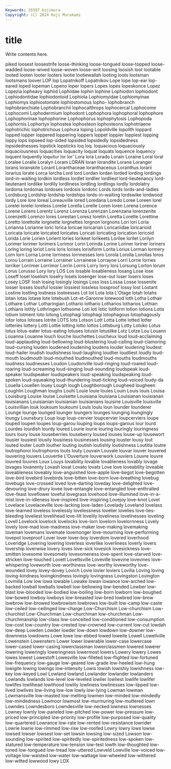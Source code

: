 ```yaml
---
Keywords: 26587 kojimura
Copyright: (C) 2024 Koji Murakami
---
```


# title

Write contents here.



piked loosest loosestrife loose-thinking loose-tongued loose-topped loose-wadded
loose-wived loose-woven loose-writ loosing loosish loot lootable looted looten looter
looters lootie lootiewallah looting loots lootsman lootsmans loover LOP lop
Lopatnikoff Lopatnikov Lope lope lop-ear lop-eared loped lopeman Lopeno loper
lopers Lopes lopes lopeskonce Lopez Lopezia lopheavy lophiid Lophiidae lophin
lophine Lophiodon lophiodont Lophiodontidae lophiodontoid Lophiola Lophiomyidae Lophiomyinae Lophiomys lophiostomate
lophiostomous lopho- lophobranch lophobranchiate Lophobranchii lophocalthrops lophocercal Lophocome Lophocomi Lophodermium
lophodont Lophophora lophophoral lophophore Lophophorinae lophophorine Lophophorus lophophytosis Lophopoda Lophornis
Lophortyx lophostea lophosteon lophosteons lophotriaene lophotrichic lophotrichous Lophura loping Lopoldville
lopolith loppard lopped lopper loppered loppering loppers loppet loppier loppiest
lopping loppy lops lopseed lop-sided lopsided lopsidedly lopsidedness lopsidednesses lopstick
lopsticks loq loq. loquacious loquaciously loquaciousness loquacities loquacity loquat loquats
loquence loquency loquent loquently loquitur lor lor' Lora lora Lorado
Lorain Loraine Loral loral Loralee Loralie Loralyn Loram LORAN loran
lorandite Lorane Loranger lorans loranskite Lorant Loranthaceae loranthaceous Loranthus lorarii
lorarius lorate Lorca lorcha Lord lord Lordan lordan lorded lording
lordings lord-in-waiting lordkin lordless lordlet lordlier lordliest lord-lieutenancy lord-lieutenant lordlike
lordlily lordliness lordling lordlings lordly lordolatry lordoma lordomas lordoses lordosis
lordotic Lords lords lords-and-ladies Lordsburg Lordship lordship lordships lords-in-waiting lordswike
lordwood lordy Lore lore loreal Loreauville lored Loredana Loredo Loree
Loreen lorel Lorelei lorelei loreless Lorelie Lorella Lorelle Loren loren
Lorena Lorence Lorene Lorens Lorentz Lorenz Lorenza Lorenzan Lorenzana lorenzenite
Lorenzetti Lorenzo lores Lorestan Loresz loretin Loretta Lorette Lorettine Loretto
lorettoite lorgnette lorgnettes lorgnon lorgnons Lori lori Loria Lorianna Lorianne
loric lorica loricae loricarian Loricariidae loricarioid Loricata loricate loricated loricates
Loricati loricating lorication loricoid Lorida Lorie Lorien Lorient lories lorikeet
lorikeets Lorilee lorilet Lorilyn Lorimer lorimer lorimers Lorimor Lorin Lorinda
Lorine Loriner loriner loriners Loring loring loriot Loris loris lorises
lorisiform Lorita Lorius Lorman lormery Lorn lorn Lorna Lorne lornness
lornnesses loro Lorola Lorolla Lorollas loros Lorou Lorrain Lorraine Lorrainer
Lorrainese Lorrayne Lorri Lorrie lorries lorriker Lorrimer Lorrimor Lorrin Lorris
Lorry lorry lors Lorsung Lorton lorum Lorus Lorusso Lory lory
LOS Los losable losableness losang Lose lose Loseff losel loselism
loselry losels losenger lose-out loser losers loses Losey LOSF losh
losing losingly losings Loss loss Lossa Losse lossenite losser losses
lossful lossier lossiest lossless lossproof lossy lost Lostant Lostine lostling
lostness lostnesses Lot lot Lota lota L'Otage lotah lotahs lotan
lotas lotase lote lotebush Lot-et-Garonne lotewood loth Lotha Lothair Lothaire
Lothar Lotharingian Lothario lothario Lotharios lotharios Lothian Lothians lothly Lothringen
lothsome Loti loti lotic lotiform lotion lotions Lotis lotium lotment
loto lotong Lotophagi lotophagi lotophagous lotophagously lotor lotos lotoses lotrite
LOTS lots Lotson Lott Lotta Lotte lotted lotter lotteries lottery
Lotti Lottie lotting lotto lottos Lottsburg Lotty Lotuko Lotus lotus
lotus-eater lotus-eating lotuses lotusin lotuslike Lotz Lotze Lou Louann Louanna
Louanne louch louche louchettes Loucheux loud loud-acclaiming loud-applauding loud-bellowing loud-blustering
loud-calling loud-clamoring loud-cursing louden loudened loudening loudens louder loudering loudest
loud-hailer loudish loudishness loud-laughing loudlier loudliest loudly loud-mouth loudmouth loud-mouthed
loudmouthed loud-mouths loudmouths loudness loudnesses Loudon Loudonville loud-ringing loud-roared loud-roaring
loud-screaming loud-singing loud-sounding loudspeak loud-speaker loudspeaker loudspeakers loud-speaking loudspeaking loud-spoken
loud-squeaking loud-thundering loud-ticking loud-voiced loudy-da Louella Louellen louey Lough lough
Loughborough Lougheed lougheen Loughlin Loughman loughs Louhi Louie louie louies
Louin Louis louis Louisa Louisburg Louise louise Louisette Louisiana louisiana
Louisianan louisianan louisianans Louisianian louisianian louisianians louisine Louisville louisville Louisvillian
louk loukoum loukoumi Louls loulu loun lounder lounderer Lounge lounge
lounged lounger loungers lounges lounging loungingly loungy Lounsbury Loup loup
loup-cervier loupcervier loupcerviers loupe louped loupen loupes loup-garou louping loups
loups-garous lour lourd Lourdes lourdish lourdy loured Lourie lourie louring
louringly louringness lours loury louse louseberries louseberry loused louses louse-up
lousewort lousier lousiest lousily lousiness lousinesses lousing louster lousy lout
louted louter Louth louther louting loutish loutishly loutishness Loutitia loutre
loutrophoroi loutrophoros louts louty Louvain Louvale louvar louver louvered louvering
louvers Louvertie L'Ouverture louverwork Louviers Louvre louvre louvred louvres Loux
Louys lovability lovable lovableness lovably lovage lovages lovanenty Lovash lovat
Lovato lovats Love love loveability loveable loveableness loveably love-anguished love-apple
love-begot love-begotten love-bird lovebird lovebirds love-bitten love-born love-breathing lovebug lovebugs
love-crossed loved love-darting loveday love-delighted love-devouring love-drury lovee love-entangle love-entangled
love-enthralled love-feast loveflower loveful lovegrass lovehood love-illumined love-in-a-mist love-in-idleness love-inspired
love-inspiring Lovejoy love-knot Lovel Lovelace Lovelaceville love-lacking love-laden Lovelady Loveland
lovelass love-learned loveless lovelessly lovelessness lovelier lovelies love-lies-bleeding loveliest lovelihead
love-lilt lovelily loveliness lovelinesses loveling Lovell Lovelock lovelock lovelocks love-lorn
lovelorn lovelornness Lovely lovely love-mad love-madness love-maker love-making lovemaking loveman
lovemans lovemate lovemonger love-mourning love-performing lovepot loveproof Lover lover lover-boy
loverdom lovered loverhood Loveridge Lovering lovering loverless loverlike loverliness loverly
lovers lovership loverwise lovery loves love-sick lovesick lovesickness love-smitten lovesome
lovesomely lovesomeness love-spent love-starved love-stricken love-touched Lovett Lovettsville Loveville lovevine
lovevines love-whispering loveworth love-worthiness love-worthy loveworthy love-wounded lovey lovey-dovey Lovich
Lovie lovier loviers Lovilia Loving loving loving-kindness lovingkindness lovingly lovingness
Lovingston Lovington Lovmilla Low low lowa lowable Lowake lowan lowance
low-arched low-backed lowball lowballs lowbell low-bellowing low-bended Lowber low-blast low-blooded
low-bodied low-boiling low-born lowborn low-boughed low-bowed lowboy lowboys low-breasted low-bred
lowbred low-brow lowbrow low-browed lowbrowism lowbrows low-built low-camp low-caste low-ceiled
low-ceilinged low-charge Low-Churchism Low-churchism Low-churchist Low-Churchman Low-churchman low-churchman Low-churchmanship low-class
low-conceited low-conditioned low-consumption low-cost low-country low-crested low-crowned low-current low-cut lowdah
low-deep Lowden Lowder lowder low-down lowdown low-downer low-downness lowdowns Lowe
lowe low-ebbed lowed loweite Lowell Lowellville Lowenstein Lowenstern Lower lower
lowerable lower-case lowercase lower-cased lower-casing lowerclassman lowerclassmen lowered lowerer lowering
loweringly loweringness lowermost lowers Lowery lowery Lowes lowes lowest Lowestoft
Lowesville low-filleted low-flighted low-fortuned low-frequency low-gauge low-geared low-grade low-heeled low-hung
lowigite lowing lowings low-intensity Lowis lowish lowishly lowishness low-key low-keyed
Lowl Lowland lowland Lowlander lowlander lowlanders Lowlands lowlands low-level low-leveled
lowlier lowliest lowlife lowlifer lowlifes lowlihead lowlihood lowlily lowliness lowlinesses
low-lipped low-lived lowlives low-living low-low lowly low-lying Lowman lowman Lowmansville
low-masted low-melting lowmen low-minded low-mindedly low-mindedness Lowmoor lowmost low-murmuring low-muttered
lown Lowndes Lowndesboro Lowndesville low-necked lowness lownesses Lowney lownly low-paneled
low-pitched low-power low-pressure low-priced low-principled low-priority low-profile low-purposed low-quality low-quartered
Lowrance low-rate low-rented low-resistance lowrider Lowrie lowrie low-rimmed low-rise low-roofed
Lowry lowry lows lowse lowsed lowser lowsest low-set lowsin lowsing
low-sized Lowson low-sounding low-spirited low-spiritedly low-spiritedness low-spoken low-statured low-temperature low-tension
low-test lowth low-thoughted low-toned low-tongued low-tread low-uttered Lowveld Lowville low-voiced
low-voltage low-waisted low-water low-wattage low-wheeled low-withered low-witted lowwood lowy LOX
